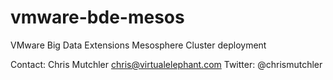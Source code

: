 vmware-bde-mesos
================

VMware Big Data Extensions Mesosphere Cluster deployment

Contact: Chris Mutchler <chris@virtualelephant.com>
Twitter: @chrismutchler
